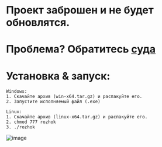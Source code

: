 # Проект заброшен и не будет обновлятся.

# Проблема? Обратитесь [суда](https://github.com/swdmeow/rozhok/issues/new)

# Установка & запуск:
```
Windows:
1. Скачайте архив (win-x64.tar.gz) и распакуйте его.
2. Запустите исполняемый файл (.exe)
```
```
Linux:
1. Скачайте архив (linux-x64.tar.gz) и распакуйте его.
2. chmod 777 rozhok
3. ./rozhok
```
![image](https://github.com/cliv-shape/rozhok/assets/73160076/9b73020e-63e5-4ee5-9bdd-75a1bc093fe1)
